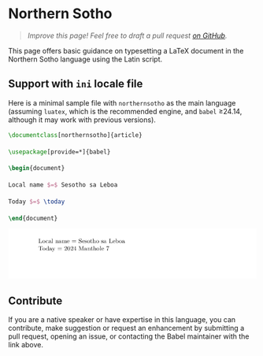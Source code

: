 # Northern Sotho

<blockquote>
  <p><em>Improve this page! Feel free to draft a pull request <a href="https://github.com/latex3/babel/tree/docs/docs">on GitHub</a>.</em></p>
</blockquote>

This page offers basic guidance on typesetting a LaTeX document in the
Northern Sotho language using the Latin script.

## Support with `ini` locale file

Here is a minimal sample file with `northernsotho` as the main language
(assuming `luatex`, which is the recommended engine, and `babel` ≥24.14,
although it may work with previous versions).

```tex
\documentclass[northernsotho]{article}

\usepackage[provide=*]{babel}

\begin{document}

Local name $=$ Sesotho sa Leboa

Today $=$ \today

\end{document}
```

![](../media/locale-northernsotho.png)

## Contribute

If you are a native speaker or have expertise in this language, you can
contribute, make suggestion or request an enhancement by submitting a
pull request, opening an issue, or contacting the Babel maintainer with
the link above.